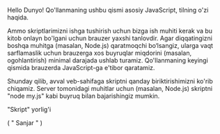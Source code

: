 
Hello Dunyo!
Qo'llanmaning ushbu qismi asosiy JavaScript, tilning o'zi haqida.

Ammo skriptlarimizni ishga tushirish uchun bizga ish muhiti kerak va bu kitob onlayn bo'lgani uchun brauzer yaxshi tanlovdir. Agar diqqatingizni boshqa muhitga (masalan, Node.js) qaratmoqchi bo‘lsangiz, ularga vaqt sarflamaslik uchun brauzerga xos buyruqlar miqdorini (masalan, ogohlantirish) minimal darajada ushlab turamiz. Qo'llanmaning keyingi qismida brauzerda JavaScript-ga e'tibor qaratamiz.

Shunday qilib, avval veb-sahifaga skriptni qanday biriktirishimizni ko'rib chiqamiz. Server tomonidagi muhitlar uchun (masalan, Node.js) skriptni "node my.js" kabi buyruq bilan bajarishingiz mumkin.

"Skript" yorlig'i

( " Sanjar " )

